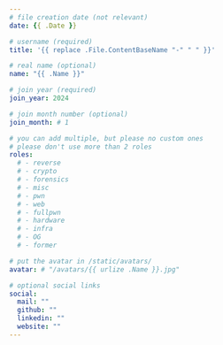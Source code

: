```yaml
---
# file creation date (not relevant)
date: {{ .Date }}

# username (required)
title: '{{ replace .File.ContentBaseName "-" " " }}'

# real name (optional)
name: "{{ .Name }}"

# join year (required)
join_year: 2024

# join month number (optional)
join_month: # 1

# you can add multiple, but please no custom ones
# please don't use more than 2 roles
roles:
  # - reverse
  # - crypto
  # - forensics
  # - misc
  # - pwn
  # - web
  # - fullpwn
  # - hardware
  # - infra
  # - OG
  # - former

# put the avatar in /static/avatars/
avatar: # "/avatars/{{ urlize .Name }}.jpg"

# optional social links
social:
  mail: ""
  github: ""
  linkedin: ""
  website: ""
---
```

